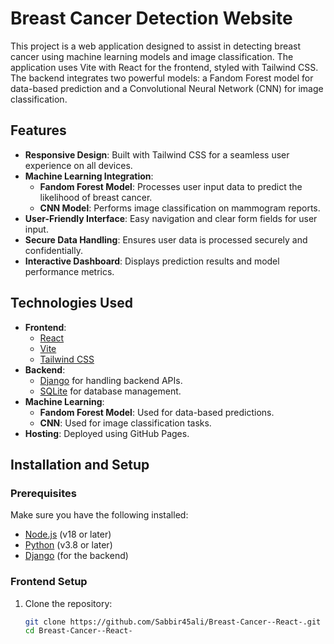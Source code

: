 # Breast Cancer Detection Website

This project is a web application designed to assist in detecting breast cancer using machine learning models and image classification. The application uses Vite with React for the frontend, styled with Tailwind CSS. The backend integrates two powerful models: a Fandom Forest model for data-based prediction and a Convolutional Neural Network (CNN) for image classification.

## Features

- **Responsive Design**: Built with Tailwind CSS for a seamless user experience on all devices.
- **Machine Learning Integration**:
  - **Fandom Forest Model**: Processes user input data to predict the likelihood of breast cancer.
  - **CNN Model**: Performs image classification on mammogram reports.
- **User-Friendly Interface**: Easy navigation and clear form fields for user input.
- **Secure Data Handling**: Ensures user data is processed securely and confidentially.
- **Interactive Dashboard**: Displays prediction results and model performance metrics.

## Technologies Used

- **Frontend**:
  - [React](https://reactjs.org/)
  - [Vite](https://vitejs.dev/)
  - [Tailwind CSS](https://tailwindcss.com/)
- **Backend**:
  - [Django](https://www.djangoproject.com/) for handling backend APIs.
  - [SQLite](https://www.sqlite.org/) for database management.
- **Machine Learning**:
  - **Fandom Forest Model**: Used for data-based predictions.
  - **CNN**: Used for image classification tasks.
- **Hosting**: Deployed using GitHub Pages.

## Installation and Setup

### Prerequisites

Make sure you have the following installed:

- [Node.js](https://nodejs.org/) (v18 or later)
- [Python](https://www.python.org/) (v3.8 or later)
- [Django](https://www.djangoproject.com/) (for the backend)

### Frontend Setup

1. Clone the repository:
   ```bash
   git clone https://github.com/Sabbir45ali/Breast-Cancer--React-.git
   cd Breast-Cancer--React-
   ```
